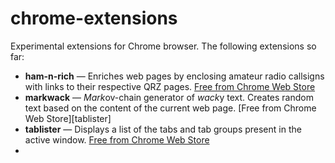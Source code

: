 # chrome-extensions

Experimental extensions for Chrome browser. The following extensions so far:

* **ham-n-rich** &mdash; Enriches web pages by enclosing amateur radio callsigns with links to their
  respective QRZ pages. [Free from Chrome Web Store][cws-hnr]
* **markwack** &mdash; *Mark*ov-chain generator of *wack*y text. Creates random text based on the
  content of the current web page. [Free from Chrome Web Store][tablister]
* **tablister** &mdash; Displays a list of the tabs and tab groups present in the active window. [Free from Chrome Web Store][cws-tl]
* 


[cws-hnr]: https://chrome.google.com/webstore/detail/ham-n-rich/holfkbigfojhhhkhhpafhmbhlcghigpn
[cws-mw]: https://chrome.google.com/webstore/detail/markwack/jelggpbbkpajemodhammmmbecnecanlf
[cws-tl]: https://chrome.google.com/webstore/detail/grouped-tab-lister/ndbkeneicaagochkminjimalhpnamepo
